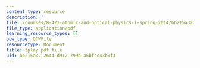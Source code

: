 ```yaml
---
content_type: resource
description: ''
file: /courses/8-421-atomic-and-optical-physics-i-spring-2014/bb215a322644d912799ba6bfcc43b0f3_TcvY8Nt0ZGA.pdf
file_type: application/pdf
learning_resource_types: []
ocw_type: OCWFile
resourcetype: Document
title: 3play pdf file
uid: bb215a32-2644-d912-799b-a6bfcc43b0f3
---
```

